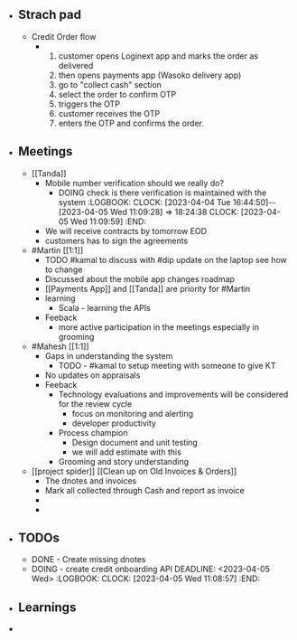 - ## Strach pad
	- Credit Order flow
		- 1. customer opens Loginext app and marks the order as delivered
		  2. then opens payments app (Wasoko delivery app) 
		  3. go to "collect cash"  section
		  4. select the order to confirm OTP
		  5. triggers the OTP
		  6. customer receives the OTP
		  7. enters the OTP and confirms the order.
- ## Meetings
	- [[Tanda]]
		- Mobile number verification should we really do?
			- DOING check is there verification is maintained with the system
			  :LOGBOOK:
			  CLOCK: [2023-04-04 Tue 16:44:50]--[2023-04-05 Wed 11:09:28] =>  18:24:38
			  CLOCK: [2023-04-05 Wed 11:09:59]
			  :END:
		- We will receive contracts by tomorrow EOD
		- customers has to sign the agreements
	- #Martin [[1:1]]
		- TODO #kamal to discuss with #dip update on the laptop see how to change
		- Discussed about the mobile app changes roadmap
		- [[Payments App]] and [[Tanda]] are priority for #Martin
		- learning
			- Scala - learning the APIs
		- Feeback
			- more active participation in the meetings especially in grooming
	- #Mahesh [[1:1]]
		- Gaps in understanding the system
			- TODO  - #kamal to setup meeting with someone to give KT
		- No updates on appraisals
		- Feeback
			- Technology evaluations and improvements will be considered for the review cycle
				- focus on monitoring and alerting
				- developer productivity
			- Process champion
				- Design document and unit testing
				- we will add estimate with this
			- Grooming and story understanding
	- [[project spider]] [[Clean up on Old Invoices & Orders]]
		- The dnotes and invoices
		- Mark all collected through Cash and report as invoice
		-
		-
- ## TODOs
	- DONE  - Create missing dnotes
	- DOING - create credit onboarding API
	  DEADLINE: <2023-04-05 Wed>
	  :LOGBOOK:
	  CLOCK: [2023-04-05 Wed 11:08:57]
	  :END:
- ## Learnings
-